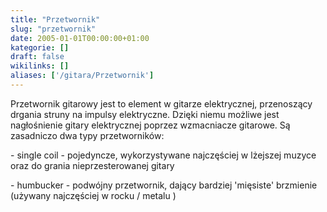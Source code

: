 ```yaml
---
title: "Przetwornik"
slug: "przetwornik"
date: 2005-01-01T00:00:00+01:00
kategorie: []
draft: false
wikilinks: []
aliases: ['/gitara/Przetwornik']
---
```

Przetwornik gitarowy jest to element w gitarze elektrycznej, przenoszący
drgania struny na impulsy elektryczne. Dzięki niemu możliwe jest
nagłośnienie gitary elektrycznej poprzez wzmacniacze gitarowe. Są
zasadniczo dwa typy przetworników:

\- single coil - pojedyncze, wykorzystywane najczęściej w lżejszej
muzyce oraz do grania nieprzesterowanej gitary

\- humbucker - podwójny przetwornik, dający bardziej 'mięsiste'
brzmienie (używany najczęściej w rocku / metalu )
